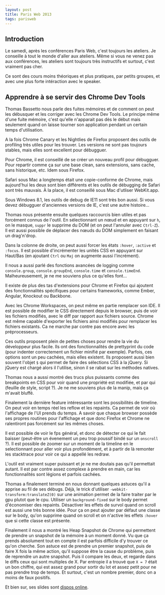 ```yaml
---
layout: post
title: Paris Web 2013
tags: parisweb
---
```


## Introduction

Le samedi, après les conférences Paris Web, c'est toujours les ateliers. Je
conseille à tout le monde d'aller aux ateliers. Même si vous ne venez pas aux
conférences, les ateliers sont toujours très instructifs et surtout, c'est
vraiment pas cher.

Ce sont des cours moins théoriques et plus pratiques, par petits groupes, et
avec une plus forte intéraction avec le speaker.

## Apprendre à se servir des Chrome Dev Tools

Thomas Bassetto nous parle des fuites mémoires et de comment on peut les
débusquer et les corriger avec les Chrome Dev Tools. Le principe même d'une
fuite mémoire, c'est qu'elle n'apparait pas dès le début mais seulement quand
on laisse tourner son application pendant un certain temps d'utilisation.

A la fois Chrome Canary et les Nightlies de Firefox proposent des outils de
profiling très utiles pour les trouver. Les versions ne sont pas toujours
stables, mais elles sont excellent pour débugguer.

Pour Chrome, il est conseillé de se créer un nouveau profil pour débugguer.
Pour repartir comme ça sur une base clean, sans extensions, sans cache, sans
historique, etc. Idem sous Firefox.

Safari sous Mac a longtemps était une copie-conforme de Chrome, mais
aujourd'hui les deux sont bien différents et les outils de débugging de Safari
sont très mauvais. À la place, il est conseillé sous Mac d'utliser WebKit.app.

Sous Windows 8.1, les outils de debug de IE11 sont très bon aussi. Si vous
devez débugguer d'anciennes versions de IE, c'est une autre histoire...

Thomas nous présente ensuite quelques raccourcis bien utiles et pas forcément
connus de l'outil. En sélectionnant un nœud et en appuyant sur `h`, on le
masque, `suppr` le supprime du DOM (et on peut l'annuler avec `Ctrl-Z`). Il est
aussi possible de déplacer des nœuds du DOM simplement en faisant un
drag'n'drop.

Dans la colonne de droite, on peut aussi forcer les états `:hover`, `:active`
et `:focus`. Il est possible d'incrémenter les unités CSS en appuyant sur
Haut/Bas (en ajoutant `Ctrl` ou `Maj` on augmente aussi l'incrément).

Il nous a aussi parlé des fonctions avancées de logging comme `console.group`,
`console.groupEnd`, `console.time` et `console.timeEnd`. Malheureusement, je ne
me souviens plus ce qu'elles font...

Il existe de plus des tas d'extensions pour Chrome et Firefox qui ajoutent des
fonctionnalités spécifiques pour certains frameworks, comme Ember, Angular,
Knockout ou Backbone.

Avec les Chrome Workspaces, on peut même en partie remplacer son IDE. Il est
possible de modifier le CSS directement depuis le browser, puis de voir les
fichiers modifiés, avec le diff par rapport aux fichiers source. Chrome est
même capable d'exporter les fichiers ainsi modifiés pour remplacer les fichiers
existants. Ca ne marche par contre pas encore avec les préprocesseurs.

Ces outils proposent plein de petites choses pour rendre la vie du développeur
plus facile. Ils ont des fonctionnalités de prettyprint du code (pour indenter
correctement un fichier minifié par exemple). Parfois, ces options sont un peu
cachées, mais elles existent. Ils proposent aussi bien souvent l'objet `$` qui
permet de faire des sélections CSS à la jQuery. Si jQuery est chargé alors il
l'utilise, sinon il se rabat sur les méthodes natives.

Thomas nous a aussi montré des trucs plus puissants comme des breakpoints en
CSS pour voir quand une propriété est modifiée, et par qui (feuille de style,
script ?). Je ne me souviens plus de la manip, mais ça m'avait bluffé.

Finalement la dernière feature intéressante sont les possibilités de timeline.
On peut voir en temps réel les reflow et les repaints. Ca permet de voir où
l'affichage de l'UI prends du temps. A savoir que chaque browser possède ses
propres routines pour l'affichage et que donc Firefox et Chrome ne ralentiront
pas forcément sur les mêmes choses.

Il est possible de voir le fps général, et donc de détecter ce qui le fait
baisser (peut-être un évenement un peu trop poussif bindé sur un `onscroll` ?).
Il est possible de zoomer sur un moment de la timeline en le selectionnant pour
aller voir plus profondément, et à partir de là remonter les stacktrace pour
voir ce qui a appellé les redraw.

L'outil est vraiment super puissant et je ne me doutais pas qu'il permettait
autant. Il est par contre assez complexe à prendre en main, car les
fonctionnalités sont légions et parfois cachées.

Thomas a finalement terminé en nous donnant quelques astuces qu'il a apprise au
fil de ses débugs. Déjà, le trick d'utiliser `-webkit-transform:translateZ(0)`
sur une animation permet de la faire traiter par le gpu plutot que le cpu.
Utiliser un `background-fixed` sur le body permet d'économiser des repaints.
Désactiver les effets de survol quand on scroll est aussi une très bonne idée.
Pour ça on peut ajouter par défaut une classe sur le body, qu'on supprime quand
on scroll et on n'active les effets `:hover` que si cette classe est présente.

Finalement il nous a montré les Heap Snapshot de Chrome qui permettent de
prendre un snapshot de la mémoire à un moment donné. Vu que ça prends
absolument tout en compte il est parfois difficile d'y trouver ce qu'on
cherche. Son astuce est de prendre un premier snapshot, puis de faire X fois la
même action, qu'il suppose être la cause du problème, puis de reprendre un
autre snapshot. Puis il compare les deux, et regarde dans le diffs ceux qui
sont multiples de X. Par entropie il a trouvé que `X = 7` était un bon chiffre,
qui est assez grand pour sortir du lot et assez petit pour ne pas prendre trop
de temps. Et surtout, c'est un nombre premier, donc on a moins de faux
positifs.

Et bien sur, ses slides sont [dispos online](http://bit.ly/pwdevtools).





